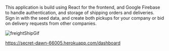 This application is build using React for the frontend, and Google Firebase to handle authentication, and storage of shipping orders and deliveries.  Sign in with the seed data, and create both pickups for your company or bid on delivery requests from other companies.

![freightShipGif](https://user-images.githubusercontent.com/25482392/54491207-f25b3700-4892-11e9-9787-aa309213fb63.gif)

https://secret-dawn-66005.herokuapp.com/dashboard

